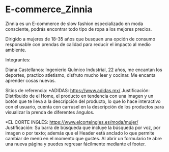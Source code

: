 # E-commerce_Zinnia
Zinnia es un E-commerce de slow fashion especializado en moda consciente, podrás encontrar todo tipo de ropa a los mejores precios. 

Dirigido a mujeres de 18-35 años que busquen una opción de consumo responsable con prendas de calidad para reducir el impacto al medio ambiente.

Integrantes:

Diana Castellanos: Ingenierio Químico Industrial, 22 años, me encantan los deportes, practico atletismo, disfruto mucho leer y cocinar. Me encanta aprender cosas nuevas.


Sitios de referencia:
*ADIDAS: https://www.adidas.mx/
Justificación: Distribuido de el Home, el producto en tendencia con una imagen y un botón que te lleva a la descripción del producto, lo que lo hace interactivo con el usuario, cuenta con carrusel en la descripción de los productos para visualizar la prenda de diferentes ángulos.  

*EL CORTE INGLÉS: https://www.elcorteingles.es/moda/mujer/
Justificación: Su barra de búsqueda que incluye la búsqueda por voz, por imagen o por texto; además que el Header está anclado lo que permite cambiar de menú en el momento que gustes. Al abrir un formulario te abre una nueva página y puedes regresar fácilmente mediante el footer. 
